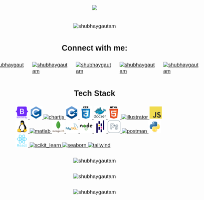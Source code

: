 <!DOCTYPE html>
<html>
<head>
  <style>
    body {
      display: flex;
      flex-direction: column;
      align-items: center;
      justify-content: center;
      height: 100vh;
      margin: 0;
      font-family: Arial, sans-serif;
    }

    h1 {
      font-size: 2.5em;
      margin-bottom: 20px;
    }

    h2 {
      font-size: 1.8em;
      margin-bottom: 10px;
    }

    p {
      font-size: 1.2em;
      margin-bottom: 10px;
    }

    .social-icons {
      display: flex;
      justify-content: center;
      align-items: center;
      margin-top: 20px;
    }

    .social-icons a {
      margin: 0 10px;
    }

    .tech-stack {
      display: flex;
      flex-wrap: wrap;
      justify-content: center;
      align-items: center;
      margin-top: 20px;
    }

    .tech-stack img {
      margin: 10px;
      width: 60px;
      height: 60px;
    }

    .stats {
      margin-top: 20px;
    }
  </style>
</head>
<body>
  <h1 align="center">
    <img src="https://readme-typing-svg.herokuapp.com?color=FF0000&center=true&lines=Hi+there!+I'm+Shubhay+Gautam;A+Passionate+Web+Developer" style="width: 400px;">
  </h1>

  <p align="center"> <img src="https://komarev.com/ghpvc/?username=shubhaygautam&label=Profile%20views&color=0e75b6&style=flat" alt="shubhaygautam" /> </p>

  <h2 align="center">Connect with me:</h2>
  <p class="social-icons">
    <a href="https://linkedin.com/in/shubhaygautam" target="blank"><img src="https://raw.githubusercontent.com/rahuldkjain/github-profile-readme-generator/master/src/images/icons/Social/linked-in-alt.svg" alt="shubhaygautam" height="40" width="40" /></a>
    <a href="https://instagram.com/shubhaygautam" target="blank"><img src="https://raw.githubusercontent.com/rahuldkjain/github-profile-readme-generator/master/src/images/icons/Social/instagram.svg" alt="shubhaygautam" height="40" width="40" /></a>
    <a href="https://www.hackerrank.com/shubhaygautam" target="blank"><img src="https://raw.githubusercontent.com/rahuldkjain/github-profile-readme-generator/master/src/images/icons/Social/hackerrank.svg" alt="shubhaygautam" height="40" width="40" /></a>
    <a href="https://www.leetcode.com/shubhaygautam" target="blank"><img src="https://raw.githubusercontent.com/rahuldkjain/github-profile-readme-generator/master/src/images/icons/Social/leet-code.svg" alt="shubhaygautam" height="40" width="40" /></a>
    <a href="https://auth.geeksforgeeks.org/user/shubhaygautam" target="blank"><img src="https://raw.githubusercontent.com/rahuldkjain/github-profile-readme-generator/master/src/images/icons/Social/geeks-for-geeks.svg" alt="shubhaygautam" height="40" width="40" /></a>
  </p>

  <h2 align="center">Tech Stack</h2>
<p align="centr"> <a href="https://getbootstrap.com" target="_blank" rel="noreferrer"> <img src="https://raw.githubusercontent.com/devicons/devicon/master/icons/bootstrap/bootstrap-plain-wordmark.svg" alt="bootstrap" width="40" height="40"/> </a> <a href="https://www.cprogramming.com/" target="_blank" rel="noreferrer"> <img src="https://raw.githubusercontent.com/devicons/devicon/master/icons/c/c-original.svg" alt="c" width="40" height="40"/> </a> <a href="https://www.chartjs.org" target="_blank" rel="noreferrer"> <img src="https://www.chartjs.org/media/logo-title.svg" alt="chartjs" width="40" height="40"/> </a> <a href="https://www.w3schools.com/cpp/" target="_blank" rel="noreferrer"> <img src="https://raw.githubusercontent.com/devicons/devicon/master/icons/cplusplus/cplusplus-original.svg" alt="cplusplus" width="40" height="40"/> </a> <a href="https://www.w3schools.com/css/" target="_blank" rel="noreferrer"> <img src="https://raw.githubusercontent.com/devicons/devicon/master/icons/css3/css3-original-wordmark.svg" alt="css3" width="40" height="40"/> </a> <a href="https://www.docker.com/" target="_blank" rel="noreferrer"> <img src="https://raw.githubusercontent.com/devicons/devicon/master/icons/docker/docker-original-wordmark.svg" alt="docker" width="40" height="40"/> </a> <a href="https://www.w3.org/html/" target="_blank" rel="noreferrer"> <img src="https://raw.githubusercontent.com/devicons/devicon/master/icons/html5/html5-original-wordmark.svg" alt="html5" width="40" height="40"/> </a> <a href="https://www.adobe.com/in/products/illustrator.html" target="_blank" rel="noreferrer"> <img src="https://www.vectorlogo.zone/logos/adobe_illustrator/adobe_illustrator-icon.svg" alt="illustrator" width="40" height="40"/> </a> <a href="https://developer.mozilla.org/en-US/docs/Web/JavaScript" target="_blank" rel="noreferrer"> <img src="https://raw.githubusercontent.com/devicons/devicon/master/icons/javascript/javascript-original.svg" alt="javascript" width="40" height="40"/> </a> <a href="https://www.linux.org/" target="_blank" rel="noreferrer"> <img src="https://raw.githubusercontent.com/devicons/devicon/master/icons/linux/linux-original.svg" alt="linux" width="40" height="40"/> </a> <a href="https://www.mathworks.com/" target="_blank" rel="noreferrer"> <img src="https://upload.wikimedia.org/wikipedia/commons/2/21/Matlab_Logo.png" alt="matlab" width="40" height="40"/> </a> <a href="https://www.mongodb.com/" target="_blank" rel="noreferrer"> <img src="https://raw.githubusercontent.com/devicons/devicon/master/icons/mongodb/mongodb-original-wordmark.svg" alt="mongodb" width="40" height="40"/> </a> <a href="https://www.mysql.com/" target="_blank" rel="noreferrer"> <img src="https://raw.githubusercontent.com/devicons/devicon/master/icons/mysql/mysql-original-wordmark.svg" alt="mysql" width="40" height="40"/> </a> <a href="https://nodejs.org" target="_blank" rel="noreferrer"> <img src="https://raw.githubusercontent.com/devicons/devicon/master/icons/nodejs/nodejs-original-wordmark.svg" alt="nodejs" width="40" height="40"/> </a> <a href="https://pandas.pydata.org/" target="_blank" rel="noreferrer"> <img src="https://raw.githubusercontent.com/devicons/devicon/2ae2a900d2f041da66e950e4d48052658d850630/icons/pandas/pandas-original.svg" alt="pandas" width="40" height="40"/> </a> <a href="https://www.photoshop.com/en" target="_blank" rel="noreferrer"> <img src="https://raw.githubusercontent.com/devicons/devicon/master/icons/photoshop/photoshop-line.svg" alt="photoshop" width="40" height="40"/> </a> <a href="https://postman.com" target="_blank" rel="noreferrer"> <img src="https://www.vectorlogo.zone/logos/getpostman/getpostman-icon.svg" alt="postman" width="40" height="40"/> </a> <a href="https://www.python.org" target="_blank" rel="noreferrer"> <img src="https://raw.githubusercontent.com/devicons/devicon/master/icons/python/python-original.svg" alt="python" width="40" height="40"/> </a> <a href="https://reactjs.org/" target="_blank" rel="noreferrer"> <img src="https://raw.githubusercontent.com/devicons/devicon/master/icons/react/react-original-wordmark.svg" alt="react" width="40" height="40"/> </a> <a href="https://scikit-learn.org/" target="_blank" rel="noreferrer"> <img src="https://upload.wikimedia.org/wikipedia/commons/0/05/Scikit_learn_logo_small.svg" alt="scikit_learn" width="40" height="40"/> </a> <a href="https://seaborn.pydata.org/" target="_blank" rel="noreferrer"> <img src="https://seaborn.pydata.org/_images/logo-mark-lightbg.svg" alt="seaborn" width="40" height="40"/> </a> <a href="https://tailwindcss.com/" target="_blank" rel="noreferrer"> <img src="https://www.vectorlogo.zone/logos/tailwindcss/tailwindcss-icon.svg" alt="tailwind" width="40" height="40"/> </a> </p>

  <p class="stats">
    <img src="https://github-readme-stats.vercel.app/api/top-langs?username=shubhaygautam&show_icons=true&locale=en&layout=compact" alt="shubhaygautam" />
  </p>

  <p class="stats">
    <img src="https://github-readme-stats.vercel.app/api?username=shubhaygautam&show_icons=true&locale=en" alt="shubhaygautam" />
  </p>

  <p class="stats">
    <img src="https://github-readme-streak-stats.herokuapp.com/?user=shubhaygautam&" alt="shubhaygautam" />
  </p>
</body>
</html>
